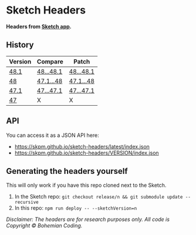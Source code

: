 # Sketch Headers

**Headers from [Sketch app](http://www.sketchapp.com).**

## History

| Version                                              | Compare | Patch |
| ---------------------------------------------------- | ------- | ----- |
| [48.1](https://github.com/skpm/sketch-headers/tree/48.1) | [48...48.1](https://github.com/skpm/sketch-headers/compare/48...48.1) | [48...48.1](https://github.com/skpm/sketch-headers/compare/48...48.1.diff) |
| [48](https://github.com/skpm/sketch-headers/tree/48) | [47.1...48](https://github.com/skpm/sketch-headers/compare/47.1...48) | [47.1...48](https://github.com/skpm/sketch-headers/compare/47.1...48.diff) |
| [47.1](https://github.com/skpm/sketch-headers/tree/47.1) | [47...47.1](https://github.com/skpm/sketch-headers/compare/47...47.1) | [47...47.1](https://github.com/skpm/sketch-headers/compare/47...47.1.diff) |
| [47](https://github.com/skpm/sketch-headers/tree/47) | X       | X     |

## API

You can access it as a JSON API here:

- https://skpm.github.io/sketch-headers/latest/index.json
- https://skpm.github.io/sketch-headers/VERSION/index.json

## Generating the headers yourself

This will only work if you have this repo cloned next to the Sketch.

1. In the Sketch repo: `git checkout release/n && git submodule update --recursive`
2. In this repo: `npm run deploy -- --sketchVersion=n`

_Disclaimer: The headers are for research purposes only. All code is Copyright © Bohemian Coding._
